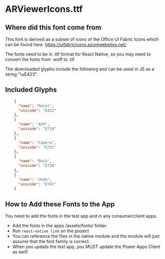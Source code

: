 # ARViewerIcons.ttf

## Where did this font come from

This font is derived as a subset of icons of the Office UI Fabric Icons which can be found here.
<https://uifabricicons.azurewebsites.net/>

The fonts need to be in .ttf format for React Native, so you may need to convert the fonts from .woff to .ttf

The downloaded glyphs include the following and can be used in JS as a string "\uE423".

## Included Glyphs

``` JSON
    {
      "name": "Reset",
      "unicode": "E423"
    },
    {
      "name": "Add",
      "unicode": "E710"
    },
    {
      "name": "Camera",
      "unicode": "E722"
    },
    {
      "name": "Back",
      "unicode": "E72B"
    },
    {
      "name": "Undo",
      "unicode": "E7A7"
    }
```

## How to Add these Fonts to the App

You need to add the fonts in the test app and in any consumer/client apps.

- Add the fonts in the apps /assets/fonts/ folder.
- Run `react-native link` on the project
- You can reference the files in the native module and the module will just assume that the font family is correct.
- When you update the test app, you MUST update the Power Apps Client as well!
